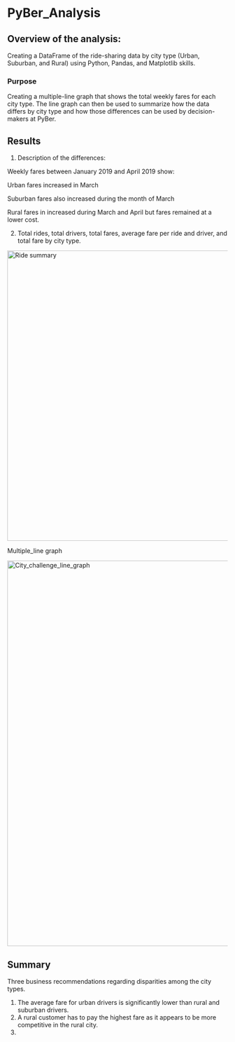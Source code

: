 # PyBer_Analysis


## Overview of the analysis:
Creating a DataFrame of the ride-sharing data by city type (Urban, Suburban, and Rural) using Python, Pandas, and Matplotlib skills. 

### Purpose
Creating a multiple-line graph that shows the total weekly fares for each city type. The line graph can then be used to summarize how the data differs by city type and how those differences can be used by decision-makers at PyBer.  



 
## Results
1. Description of the differences:

Weekly fares between January 2019 and April 2019 show:
   
   Urban fares increased in March
   
   Suburban fares also increased during the month of March
   
   Rural fares in increased during March and April but fares remained at a lower cost. 


2. Total rides, total drivers, total fares, average fare per ride and driver, and total fare by city type. 

<img width="662" alt="Ride summary" src="https://user-images.githubusercontent.com/111452227/195755691-f53c5049-b0cf-461c-8849-0d4a7795830b.png">

Multiple_line graph

<img width="879" alt="City_challenge_line_graph" src="https://user-images.githubusercontent.com/111452227/195762494-43e53ea2-d9b8-4bb0-8ff6-57e4a3e672a1.png">

## Summary
Three business recommendations regarding disparities among the city types.

1. The average fare for urban drivers is significantly lower than rural and suburban drivers. 
2. A rural customer has to pay the highest fare as it appears to be more competitive in the rural city. 
3. 




